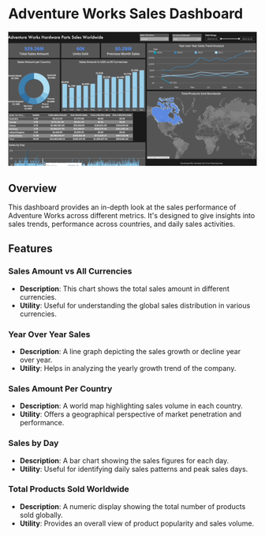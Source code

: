 # Adventure Works Sales Dashboard

![Adventure Works Sales Dashboard](gifs/adventure_works_sales_dashboard.gif)

## Overview

This dashboard provides an in-depth look at the sales performance of Adventure Works across different metrics. It's designed to give insights into sales trends, performance across countries, and daily sales activities.

## Features

### Sales Amount vs All Currencies
- **Description**: This chart shows the total sales amount in different currencies.
- **Utility**: Useful for understanding the global sales distribution in various currencies.

### Year Over Year Sales
- **Description**: A line graph depicting the sales growth or decline year over year.
- **Utility**: Helps in analyzing the yearly growth trend of the company.

### Sales Amount Per Country
- **Description**: A world map highlighting sales volume in each country.
- **Utility**: Offers a geographical perspective of market penetration and performance.

### Sales by Day
- **Description**: A bar chart showing the sales figures for each day.
- **Utility**: Useful for identifying daily sales patterns and peak sales days.

### Total Products Sold Worldwide
- **Description**: A numeric display showing the total number of products sold globally.
- **Utility**: Provides an overall view of product popularity and sales volume.
